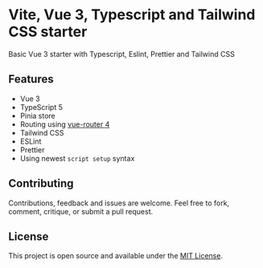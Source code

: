 # Vite, Vue 3, Typescript and Tailwind CSS starter

Basic Vue 3 starter with Typescript, Eslint, Prettier and Tailwind CSS

## Features

- Vue 3
- TypeScript 5
- Pinia store
- Routing using [vue-router 4](https://router.vuejs.org/)
- Tailwind CSS
- ESLint
- Prettier
- Using newest `script setup` syntax

## Contributing

Contributions, feedback and issues are welcome. Feel free to fork, comment, critique, or submit a pull request.

## License

This project is open source and available under the [MIT License](LICENSE).
